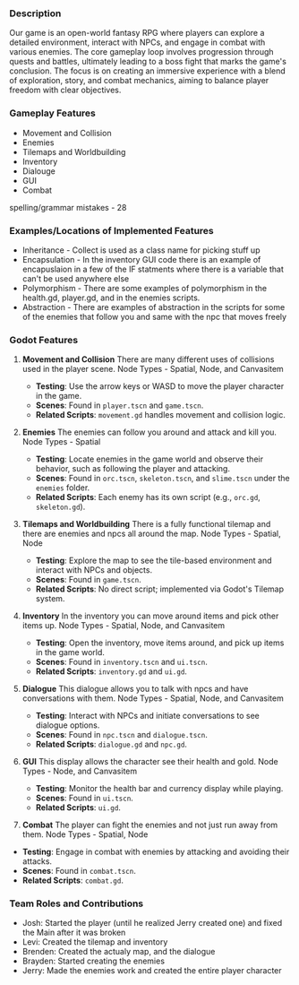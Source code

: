 ### Description
Our game is an open-world fantasy RPG where players can explore a detailed environment, interact with NPCs, and engage in combat with various enemies. The core gameplay loop involves progression through quests and battles, ultimately leading to a boss fight that marks the game's conclusion. The focus is on creating an immersive experience with a blend of exploration, story, and combat mechanics, aiming to balance player freedom with clear objectives.

### Gameplay Features 
* Movement and Collision
* Enemies
* Tilemaps and Worldbuilding
* Inventory
* Dialouge
* GUI
* Combat

spelling/grammar mistakes - 28

### Examples/Locations of Implemented Features
* Inheritance - Collect is used as a class name for picking stuff up
* Encapsulation - In the inventory GUI code there is an example of encapuslaion in a few of the IF statments where there is a variable that can't be used anywhere else
* Polymorphism - There are some examples of polymorphism in the health.gd, player.gd, and in the enemies scripts.
* Abstraction - There are examples of abstraction in the scripts for some of the enemies that follow you and same with the npc that moves freely

### Godot Features
1. **Movement and Collision**
There are many different uses of collisions used in the player scene.
Node Types - Spatial, Node, and Canvasitem
   - **Testing**: Use the arrow keys or WASD to move the player character in the game.
   - **Scenes**: Found in `player.tscn` and `game.tscn`.
   - **Related Scripts**: `movement.gd` handles movement and collision logic.

2. **Enemies**
The enemies can follow you around and attack and kill you.
Node Types - Spatial
   - **Testing**: Locate enemies in the game world and observe their behavior, such as following the player and attacking.
   - **Scenes**: Found in `orc.tscn`, `skeleton.tscn`, and `slime.tscn` under the `enemies` folder.
   - **Related Scripts**: Each enemy has its own script (e.g., `orc.gd`, `skeleton.gd`).

3. **Tilemaps and Worldbuilding**
There is a fully functional tilemap and there are enemies and npcs all around the map.
Node Types - Spatial, Node
   - **Testing**: Explore the map to see the tile-based environment and interact with NPCs and objects.
   - **Scenes**: Found in `game.tscn`.
   - **Related Scripts**: No direct script; implemented via Godot's Tilemap system.

5. **Inventory**
In the inventory you can move around items and pick other items up.
Node Types - Spatial, Node, and Canvasitem
   - **Testing**: Open the inventory, move items around, and pick up items in the game world.
   - **Scenes**: Found in `inventory.tscn` and `ui.tscn`.
   - **Related Scripts**: `inventory.gd` and `ui.gd`.

7. **Dialogue**
This dialogue allows you to talk with npcs and have conversations with them.
Node Types - Spatial, Node, and Canvasitem
   - **Testing**: Interact with NPCs and initiate conversations to see dialogue options.
   - **Scenes**: Found in `npc.tscn` and `dialogue.tscn`.
   - **Related Scripts**: `dialogue.gd` and `npc.gd`.

9. **GUI**
This display allows the character see their health and gold.
Node Types - Node, and Canvasitem
   - **Testing**: Monitor the health bar and currency display while playing.
   - **Scenes**: Found in `ui.tscn`.
   - **Related Scripts**: `ui.gd`.

11. **Combat**
The player can fight the enemies and not just run away from them.
Node Types - Spatial, Node
   - **Testing**: Engage in combat with enemies by attacking and avoiding their attacks.
   - **Scenes**: Found in `combat.tscn`.
   - **Related Scripts**: `combat.gd`.

### Team Roles and Contributions
- Josh: Started the player (until he realized Jerry created one) and fixed the Main after it was broken
- Levi: Created the tilemap and inventory
- Brenden: Created the actualy map, and the dialogue
- Brayden: Started creating the enemies
- Jerry: Made the enemies work and created the entire player character
